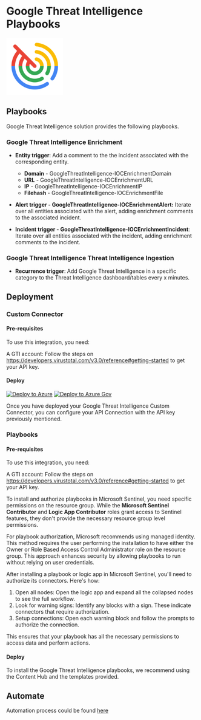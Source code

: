 # Google Threat Intelligence Playbooks

<img src="https://raw.githubusercontent.com/Azure/Azure-Sentinel/master/Logos/GoogleThreatIntelligence.svg" alt="Google Threat Intelligence" style="width:150px; height:150px"/>

## Playbooks

Google Threat Intelligence solution provides the following playbooks.

### Google Threat Intelligence Enrichment

* **Entity trigger**: Add a comment to the the incident associated with the corresponding entity.
  * **Domain** - GoogleThreatIntelligence-IOCEnrichmentDomain
  * **URL** - GoogleThreatIntelligence-IOCEnrichmentURL
  * **IP** - GoogleThreatIntelligence-IOCEnrichmentIP
  * **Filehash** - GoogleThreatIntelligence-IOCEnrichmentFile

* **Alert trigger - GoogleThreatIntelligence-IOCEnrichmentAlert:** Iterate over all entities associated with the alert, adding enrichment comments to the associated incident.
  
* **Incident trigger - GoogleThreatIntelligence-IOCEnrichmentIncident**: Iterate over all entities associated with the incident, adding enrichment comments to the incident.

### Google Threat Intelligence Threat Intelligence Ingestion

* **Recurrence trigger**: Add Google Threat Intelligence in a specific category to the Threat Intelligence dashboard/tables every x minutes.

## Deployment

### Custom Connector

#### Pre-requisites

To use this integration, you need:

A GTI account: Follow the steps on https://developers.virustotal.com/v3.0/reference#getting-started to get your API key.

#### Deploy

<a href="https://portal.azure.com/#create/Microsoft.Template/uri/https%3A%2F%2Fraw.githubusercontent.com%2FAzure%2FAzure-Sentinel%2Frefs%2Fheads%2Fmaster%2FSolutions%2FGoogle%2520Threat%2520Intelligence%2FPlaybooks%2FCustomConnector%2FGTICustomConnector%2Fazuredeploy.json" target="_blank">![Deploy to Azure](https://aka.ms/deploytoazurebutton)</a>
<a href="https://portal.azure.us/#create/Microsoft.Template/uri/https%3A%2F%2Fraw.githubusercontent.com%2FAzure%2FAzure-Sentinel%2Frefs%2Fheads%2Fmaster%2FSolutions%2FGoogle%2520Threat%2520Intelligence%2FPlaybooks%2FCustomConnector%2FGTICustomConnector%2Fazuredeploy.json" target="_blank">![Deploy to Azure Gov](https://aka.ms/deploytoazuregovbutton)</a>

Once you have deployed your Google Threat Intelligence Custom Connector, you can configure your API Connection with the API key previously mentioned.

### Playbooks

#### Pre-requisites

To use this integration, you need:

A GTI account: Follow the steps on https://developers.virustotal.com/v3.0/reference#getting-started to get your API key.

To install and authorize playbooks in Microsoft Sentinel, you need specific permissions on the resource group. While the **Microsoft Sentinel Contributor** and **Logic App Contributor** roles grant access to Sentinel features, they don't provide the necessary resource group level permissions.

For playbook authorization, Microsoft recommends using managed identity. This method requires the user performing the installation to have either the Owner or Role Based Access Control Administrator role on the resource group. This approach enhances security by allowing playbooks to run without relying on user credentials.

After installing a playbook or logic app in Microsoft Sentinel, you'll need to authorize its connectors. Here's how:

1. Open all nodes: Open the logic app and expand all the collapsed nodes to see the full workflow.
2. Look for warning signs: Identify any blocks with a sign. These indicate connectors that require authorization.
3. Setup connections: Open each warning block and follow the prompts to authorize the connection.

This ensures that your playbook has all the necessary permissions to access data and perform actions.

#### Deploy

To install the Google Threat Intelligence playbooks, we recommend using the Content Hub and the templates provided.

## Automate

Automation process could be found [here](https://learn.microsoft.com/en-us/azure/sentinel/automation/run-playbooks?tabs=after-onboarding%2Cincidents%2Cazure%2Cincident-details-new)